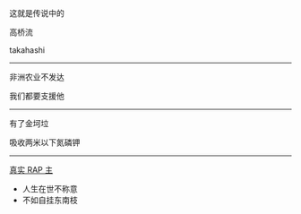 

这就是传说中的

高桥流

takahashi

------------

非洲农业不发达

我们都要支援他

------------

有了金坷垃

吸收两米以下氮磷钾

------------

[真实 RAP 主](#3)

- 人生在世不称意
- 不如自挂东南枝
